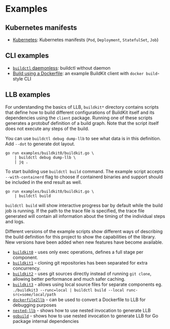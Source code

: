 # Examples

## Kubernetes manifests
 
- [Kubernetes](kubernetes.md): Kubernetes manifests (`Pod`, `Deployment`, `StatefulSet`, `Job`)

## CLI examples

- [`buildctl` daemonless](buildctl-daemonless.md): buildctl without daemon
- [Build using a Dockerfile](build-using-dockerfile.md): an example BuildKit client with `docker build`-style CLI

## LLB examples

For understanding the basics of LLB, `buildkit*` directory contains scripts that
define how to build different configurations of BuildKit itself and its
dependencies using the `client` package. Running one of these scripts generates
a protobuf definition of a build graph. Note that the script itself does not
execute any steps of the build.

You can use `buildctl debug dump-llb` to see what data is in this definition.
Add `--dot` to generate dot layout.

```shell
go run examples/buildkit0/buildkit.go \
    | buildctl debug dump-llb \
    | jq .
```

To start building use `buildctl build` command. The example script accepts
`--with-containerd` flag to choose if containerd binaries and support should be
included in the end result as well.

```shell
go run examples/buildkit0/buildkit.go \
    | buildctl build
```

`buildctl build` will show interactive progress bar by default while the build
job is running. If the path to the trace file is specified, the trace file
generated will contain all information about the timing of the individual steps
and logs.

Different versions of the example scripts show different ways of describing the
build definition for this project to show the capabilities of the library. New
versions have been added when new features have become available.

- [`buildkit0`](https://github.com/moby/buildkit/tree/master/examples/buildkit0) - uses only exec operations, defines a full stage per component.
- [`buildkit1`](https://github.com/moby/buildkit/tree/master/examples/buildkit1) - cloning git repositories has been separated for extra concurrency.
- [`buildkit2`](https://github.com/moby/buildkit/tree/master/examples/buildkit2) - uses git sources directly instead of running `git clone`, allowing better performance and much safer caching.
- [`buildkit3`](https://github.com/moby/buildkit/tree/master/examples/buildkit3) - allows using local source files for separate components eg. `./buildkit3 --runc=local | buildctl build --local runc-src=some/local/path`
- [`dockerfile2llb`](https://github.com/moby/buildkit/tree/master/examples/dockerfile2llb) - can be used to convert a Dockerfile to LLB for debugging purposes
- [`nested-llb`](https://github.com/moby/buildkit/tree/master/examples/nested-llb) - shows how to use nested invocation to generate LLB
- [`gobuild`](https://github.com/moby/buildkit/tree/master/examples/gobuild) - shows how to use nested invocation to generate LLB for Go package internal dependencies
